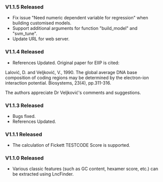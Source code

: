 ### V1.1.5 Released

* Fix issue "Need numeric dependent variable for regression" when building customised models.
* Support additional arguments for function "build_model" and "svm_tune".
* Update URL for web server.

### V1.1.4 Released

* References Updated. Original paper for EIIP is cited:

Lalović, D. and Veljković, V., 1990. The global average DNA base composition of coding regions may be determined by the electron-ion interaction potential. Biosystems, 23(4), pp.311-316.

The authors appreciate Dr Veljković's comments and suggestions.

### V1.1.3 Released

* Bugs fixed.
* References Updated.

### V1.1.1 Released

* The calculation of Fickett TESTCODE Score is supported.

### V1.1.0 Released

* Various classic features (such as GC content, hexamer score, etc.) can be extracted using LncFinder.
